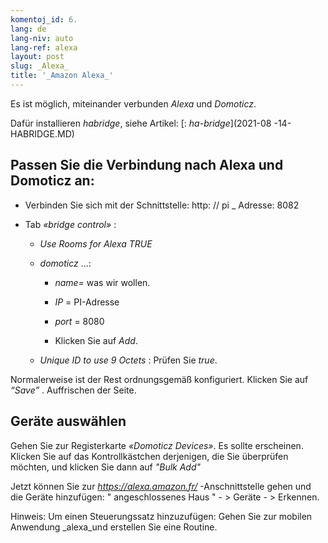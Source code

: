 ```yaml
---
komentoj_id: 6.
lang: de
lang-niv: auto
lang-ref: alexa
layout: post
slug: _Alexa_
title: '_Amazon Alexa_'
---
```


Es ist möglich, miteinander verbunden _Alexa_ und _Domoticz_.

Dafür installieren _habridge_, siehe Artikel:
[: _ha-bridge_](2021-08 -14-HABRIDGE.MD)


## Passen Sie die Verbindung nach Alexa und Domoticz an:
- Verbinden Sie sich mit der Schnittstelle: http: // pi _ Adresse: 8082 


- Tab   _«bridge control»_ :  


  - _Use Rooms for Alexa_    _TRUE_  


  - _domoticz_  ...: 


    - _name=_ was wir wollen.


    - _IP_   = PI-Adresse  


    - _port_ = 8080


    - Klicken Sie auf  _Add_. 


  - _Unique ID to use 9 Octets_ : Prüfen Sie   _true_.  


    
Normalerweise ist der Rest ordnungsgemäß konfiguriert. 
 Klicken Sie auf  _“Save”_ . Auffrischen der Seite. 

## Geräte auswählen
Gehen Sie zur Registerkarte  _«Domoticz Devices»_. Es sollte erscheinen. Klicken Sie auf das Kontrollkästchen derjenigen, die Sie überprüfen möchten, und klicken Sie dann auf  _"Bulk Add"_ 

Jetzt können Sie zur  _https://alexa.amazon.fr/_  -Anschnittstelle gehen und die Geräte hinzufügen: 
 " angeschlossenes Haus " - >  Geräte - >  Erkennen. 

Hinweis: Um einen Steuerungssatz hinzuzufügen:
Gehen Sie zur mobilen Anwendung _alexa_und erstellen Sie eine Routine.



